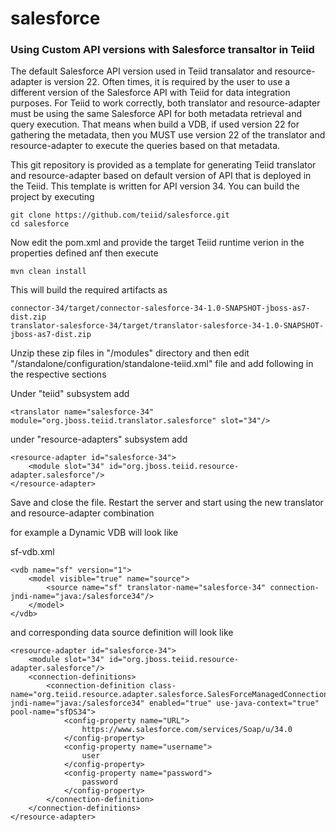 # salesforce
### Using Custom API versions with Salesforce transaltor in Teiid

The default Salesforce API version used in Teiid transalator and resource-adapter is version 22.
Often times, it is required by the user to use a different version of the Salesforce API with Teiid for data 
integration purposes. For Teiid to work correctly, both translator and resource-adapter must be using 
the same Salesforce API for both metadata retrieval and query execution. That means when build a VDB, if used
version 22 for gathering the metadata, then you MUST use version 22 of the translator and resource-adapter to
execute the queries based on that metadata.


 This git repository is provided as a template for generating Teiid translator and resource-adapter based on 
 default version of API that is deployed in the Teiid. This template is written for API version 34. You can build 
 the project by executing
 
 ```
 git clone https://github.com/teiid/salesforce.git
 cd salesforce
 ```
 Now edit the pom.xml and provide the target Teiid runtime verion in the properties defined anf then execute
 
```
mvn clean install
```
This will build the required artifacts as 

```
connector-34/target/connector-salesforce-34-1.0-SNAPSHOT-jboss-as7-dist.zip
translator-salesforce-34/target/translator-salesforce-34-1.0-SNAPSHOT-jboss-as7-dist.zip
````

Unzip these zip files in "<jboss-eap>/modules" directory and then edit "<jboss-eap>/standalone/configuration/standalone-teiid.xml" file
and add following in the respective sections 

Under "teiid" subsystem add
```
<translator name="salesforce-34" module="org.jboss.teiid.translator.salesforce" slot="34"/>
```

under "resource-adapters" subsystem add

```
<resource-adapter id="salesforce-34">
    <module slot="34" id="org.jboss.teiid.resource-adapter.salesforce"/>
</resource-adapter>
```

Save and close the file. Restart the server and start using the new translator and resource-adapter combination

for example a Dynamic VDB will look like

sf-vdb.xml
```
<vdb name="sf" version="1">
    <model visible="true" name="source">
        <source name="sf" translator-name="salesforce-34" connection-jndi-name="java:/salesforce34"/>    
    </model>
</vdb>
```

and corresponding data source definition will look like

```
<resource-adapter id="salesforce-34">
    <module slot="34" id="org.jboss.teiid.resource-adapter.salesforce"/>
    <connection-definitions>
        <connection-definition class-name="org.teiid.resource.adapter.salesforce.SalesForceManagedConnectionFactory" jndi-name="java:/salesforce34" enabled="true" use-java-context="true" pool-name="sfDS34">
            <config-property name="URL">
                https://www.salesforce.com/services/Soap/u/34.0
            </config-property>
            <config-property name="username">
                user
            </config-property>
            <config-property name="password">
                password
            </config-property>
        </connection-definition>
    </connection-definitions>
</resource-adapter>
```